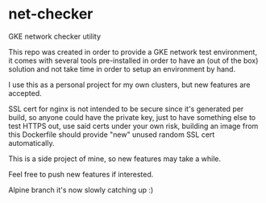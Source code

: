 # net-checker
GKE network checker utility

This repo was created in order to provide a GKE network test environment, it comes with several tools pre-installed in order to have an (out of the box) solution and not take time in order to setup an environment by hand.

I use this as a personal project for my own clusters, but new features are accepted.

SSL cert for nginx is not intended to be secure since it's generated per build, so anyone could have the private key, just to have something else to test HTTPS out, use said certs under your own risk, building an image from this Dockerfile should provide "new" unused random SSL cert automatically.

This is a side project of mine, so new features may take a while.

Feel free to push new features if interested.

Alpine branch it's now slowly catching up :)
